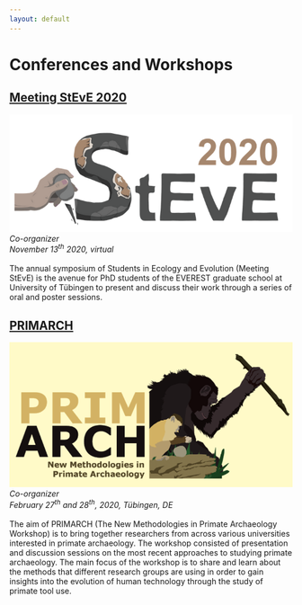 ```yaml
---
layout: default
---
```


# Conferences and Workshops

## [Meeting StEvE 2020](https://uni-tuebingen.de/en/180663)
![steve2020](./assets/img/steve2020.png)<br />
*Co-organizer*<br />
*November 13<sup>th</sup> 2020, virtual*<br />
<br />
The annual symposium of Students in Ecology and Evolution (Meeting StEvE) is the avenue for PhD students of the EVEREST graduate school at University of Tübingen to present and discuss their work through a series of oral and poster sessions.

## [PRIMARCH](https://sites.google.com/view/primarch-workshop/home?authuser=0)
![primark](./assets/img/primark.png)<br />
*Co-organizer*<br />
*February 27<sup>th</sup> and 28<sup>th</sup>, 2020, Tübingen, DE*<br />
<br />
The aim of PRIMARCH (The New Methodologies in Primate Archaeology Workshop) is to bring together researchers from across various universities interested in primate archaeology. The workshop consisted of presentation and discussion sessions on the most recent approaches to studying primate archaeology. The main focus of the workshop is to share and learn about the methods that different research groups are using in order to gain insights into the evolution of human technology through the study of primate tool use.
